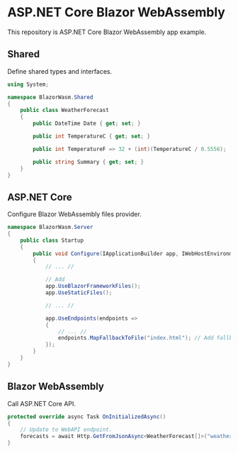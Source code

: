 # ASP[]().NET Core Blazor WebAssembly

This repository is ASP[]().NET Core Blazor WebAssembly app example.

## Shared

Define shared types and interfaces.

```cs
using System;

namespace BlazorWasm.Shared
{
    public class WeatherForecast
    {
        public DateTime Date { get; set; }

        public int TemperatureC { get; set; }

        public int TemperatureF => 32 + (int)(TemperatureC / 0.5556);

        public string Summary { get; set; }
    }
}
```

## ASP[]().NET Core

Configure Blazor WebAssembly files provider.

```cs
namespace BlazorWasm.Server
{
    public class Startup
    {
        public void Configure(IApplicationBuilder app, IWebHostEnvironment env)
        {
            // ... //

            // Add
            app.UseBlazorFrameworkFiles();
            app.UseStaticFiles();

            // ... //

            app.UseEndpoints(endpoints =>
            {
                // ... //
                endpoints.MapFallbackToFile("index.html"); // Add fallback.
            });
        }
    }
}

```

## Blazor WebAssembly

Call ASP[]().NET Core API.

```cs
protected override async Task OnInitializedAsync()
{
    // Update to WebAPI endpoint.
    forecasts = await Http.GetFromJsonAsync<WeatherForecast[]>("weatherforecast");
}
```
